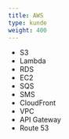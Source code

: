 ```yaml
---
title: AWS
type: kunde
weight: 400
---
```

- S3
- Lambda
- RDS
- EC2
- SQS
- SMS
- CloudFront
- VPC
- API Gateway
- Route 53

